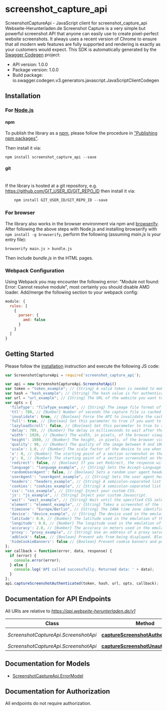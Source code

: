 # screenshot_capture_api

ScreenshotCaptureApi - JavaScript client for screenshot_capture_api
Webseite-Herunterladen.de Screenshot Capture is a very simple but powerful screenshot API that anyone can easily use to create pixel-perfect website screenshots. It always uses a recent version of Chrome to ensure that all modern web features are fully supported and rendering is exactly as your customers would expect.
This SDK is automatically generated by the [Swagger Codegen](https://github.com/swagger-api/swagger-codegen) project:

- API version: 1.0.0
- Package version: 1.0.0
- Build package: io.swagger.codegen.v3.generators.javascript.JavaScriptClientCodegen

## Installation

### For [Node.js](https://nodejs.org/)

#### npm

To publish the library as a [npm](https://www.npmjs.com/),
please follow the procedure in ["Publishing npm packages"](https://docs.npmjs.com/getting-started/publishing-npm-packages).

Then install it via:

```shell
npm install screenshot_capture_api --save
```

#### git
#
If the library is hosted at a git repository, e.g.
https://github.com/GIT_USER_ID/GIT_REPO_ID
then install it via:

```shell
    npm install GIT_USER_ID/GIT_REPO_ID --save
```

### For browser

The library also works in the browser environment via npm and [browserify](http://browserify.org/). After following
the above steps with Node.js and installing browserify with `npm install -g browserify`,
perform the following (assuming *main.js* is your entry file):

```shell
browserify main.js > bundle.js
```

Then include *bundle.js* in the HTML pages.

### Webpack Configuration

Using Webpack you may encounter the following error: "Module not found: Error:
Cannot resolve module", most certainly you should disable AMD loader. Add/merge
the following section to your webpack config:

```javascript
module: {
  rules: [
    {
      parser: {
        amd: false
      }
    }
  ]
}
```

## Getting Started

Please follow the [installation](#installation) instruction and execute the following JS code:

```javascript
var ScreenshotCaptureApi = require('screenshot_capture_api');

var api = new ScreenshotCaptureApi.ScreenshotApi()
var token = "token_example"; // {String} A valid token is needed to make paid API calls. Tokens can be managed from your account.
var hash = "hash_example"; // {String} The hash value is for authenticated requests. If you want to publish this URL, you should use the authenticated requests.
var url = "url_example"; // {String} The URL of the website you want to capture. Please include the protocol (http:// or https://).
var opts = { 
  'fileType': "fileType_example", // {String} The image file format of the captured screenshot. Either png, jpeg or PDF with 72 dpi.
  'ttl': 789, // {Number} Number of seconds the capture file is cached by our CDN. An API request that is loaded through the cache does not count as a paid request. You can set a number of seconds from 0 seconds up to 2592000 seconds. This is a maximum of 30 days.
  'invalidate': true, // {Boolean} Force the API to invalidate the cache and capture a new screenshot. This call costs you additional money, because a call of a cache hit is not charged.
  'full': true, // {Boolean} Set this parameter to true if you want to screenshot the whole web page in full size.
  'lazyloadScroll': false, // {Boolean} Set this parameter to true to scroll down through the entire page before taking a screenshot. This is useful for triggering animations or lazy load elements in full screen.
  'delay': 789, // {Number} The delay in milliseconds to wait after the page loads before taking the screenshot. This is in milliseconds. One second is 1000 milliseconds. From 0 milliseconds to a maximum of 10,000 milliseconds.
  'width': 1920, // {Number} The width, in pixels, of the browser viewport to use.
  'height': 1080, // {Number} The height, in pixels, of the browser viewport to use. Ignored if you set full to true.
  'quality': 90, // {Number} The quality of the image between 0 and 100. This works only for the jpeg format, for PNG images the parameter is applied only during compression.
  'scale': 1.0, // {Number} The scale factor of the device to use when taking the screenshot. For example, a scale factor of 2 produces a high-resolution screenshot suitable for viewing on Retina devices. The larger the scale factor, the larger the screenshot produced.
  'x': 0, // {Number} The starting point of a section screenshot on the X axis.
  'y': 0, // {Number} The starting point of a section screenshot on the Y axis.
  'redirect': false, // {Boolean} If you set Redirect, the response will be a 302 redirect to the screenshot file in our CDN.
  'language': "language_example", // {String} Sets the Accept-Language header on requests to the target URL so that you can take screenshots from a website with a specific language.
  'randomUserAgent': false, // {Boolean} Sets a random user agent header to emulate a different devices when taking screenshots.
  'userAgent': "userAgent_example", // {String} Sets the user agent header to emulate a specific device when taking screenshots.
  'headers': "headers_example", // {String} A semicolon-separated list of header parameters to be used when capturing the screenshot. Each header should be passed as a key-value pair and multiple pairs should be separated by a semicolon.
  'cookies': "cookies_example", // {String} A semicolon-separated list of cookies to be used when capturing the screenshot. Each cookies should be passed as a key-value pair and multiple pairs should be separated by a semicolon.
  'css': "css_example", // {String} Inject your custom CSS.
  'js': "js_example", // {String} Inject your custom Javascript.
  'wait': "wait_example", // {String} Wait until the specified CSS selector matches an element present in the page before taking a screenshot. The process is canceled after 60 seconds.
  'element': "element_example", // {String} Takes a screenshot of the first element matched by the specified CSS selector. This is ignored if full is true. (This option cannot be used with the PDF export format.)
  'timezone': "Europe/Berlin", // {String} The IANA time zone identifier used for this capture.
  'device': "device_example", // {String} The device used in the emulation.
  'latitude': 0.0, // {Number} The latitude used in the emulation of the geo-location.
  'longitude': 0.0, // {Number} The longitude used in the emulation of the geo-location.
  'accuracy': 2.0, // {Number} The accuracy in meters used in the emulation of the geo-location.
  'proxy': "proxy_example", // {String} Use an address of a proxy server through which the screenshot should be taken. The proxy address should be formatted as http://username:password@proxyserver.com:31280
  'adblock': false, // {Boolean} Prevent ads from being displayed. Block requests from popular ad networks and hide frequent ads.
  'hideCookieBanners': false // {Boolean} Prevent cookie banners and pop-ups from being displayed. The best possible result is tried.
};
var callback = function(error, data, response) {
  if (error) {
    console.error(error);
  } else {
    console.log('API called successfully. Returned data: ' + data);
  }
};
api.captureScreenshotAuthenticated(token, hash, url, opts, callback);
```

## Documentation for API Endpoints

All URIs are relative to *https://api.webseite-herunterladen.de/v1*

Class | Method | HTTP request | Description
------------ | ------------- | ------------- | -------------
*ScreenshotCaptureApi.ScreenshotApi* | [**captureScreenshotAuthenticated**](docs/ScreenshotApi.md#captureScreenshotAuthenticated) | **GET** /capture/{token}/{hash} | 
*ScreenshotCaptureApi.ScreenshotApi* | [**captureScreenshotUnauthenticated**](docs/ScreenshotApi.md#captureScreenshotUnauthenticated) | **GET** /capture/{token} | 

## Documentation for Models

 - [ScreenshotCaptureApi.ErrorModel](docs/ErrorModel.md)

## Documentation for Authorization

 All endpoints do not require authorization.

